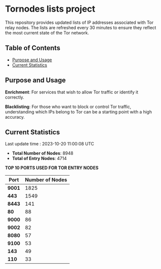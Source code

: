 # Tornodes lists project

This repository provides updated lists of IP addresses associated with Tor relay nodes. The lists are refreshed every 30 minutes to ensure they reflect the most current state of the Tor network.

## Table of Contents

- [Purpose and Usage](#purpose-and-usage)
- [Current Statistics](#current-statistics)


## Purpose and Usage

**Enrichment**: For services that wish to allow Tor traffic or identify it correctly.

**Blacklisting**: For those who want to block or control Tor traffic, understanding which IPs belong to Tor can be a starting point with a high accuracy.

## Current Statistics

Last update time : 2023-10-20 11:00:08 UTC

- **Total Number of Nodes**: 8948
- **Total of Entry Nodes**: 4714

**TOP 10 PORTS USED FOR TOR ENTRY NODES**

| **Port** | **Number of Nodes** |
|------|-----------------|
| **9001**   | 1825  |
| **443**   | 1549  |
| **8443**   | 141  |
| **80**   | 88  |
| **9000**   | 86  |
| **9002**   | 82  |
| **8080**   | 57  |
| **9100**   | 53  |
| **143**   | 49  |
| **110**   | 33  |

